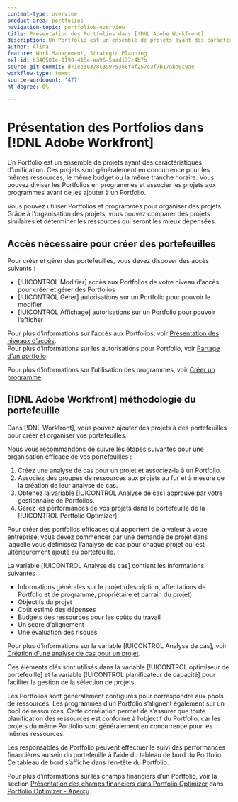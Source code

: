 ```yaml
---
content-type: overview
product-area: portfolios
navigation-topic: portfolios-overview
title: Présentation des Portfolios dans [!DNL Adobe Workfront]
description: Un Portfolio est un ensemble de projets ayant des caractéristiques d’unification. Ces projets sont généralement en concurrence pour les mêmes ressources, le même budget ou la même tranche horaire. Vous pouvez diviser les Portfolios en programmes et associer les projets aux programmes avant de les ajouter à un Portfolio.
author: Alina
feature: Work Management, Strategic Planning
exl-id: b340501e-1190-415e-aa96-5aad177c4b7b
source-git-commit: d71ee30378c39975366f4f257e3f7b17aba0c0ae
workflow-type: tm+mt
source-wordcount: '477'
ht-degree: 0%

---
```


# Présentation des Portfolios dans [!DNL Adobe Workfront]

<!-- Audited: 1/2024 -->

Un Portfolio est un ensemble de projets ayant des caractéristiques d’unification. Ces projets sont généralement en concurrence pour les mêmes ressources, le même budget ou la même tranche horaire. Vous pouvez diviser les Portfolios en programmes et associer les projets aux programmes avant de les ajouter à un Portfolio.

Vous pouvez utiliser Portfolios et programmes pour organiser des projets. Grâce à l’organisation des projets, vous pouvez comparer des projets similaires et déterminer les ressources qui seront les mieux dépensées.

## Accès nécessaire pour créer des portefeuilles

Pour créer et gérer des portefeuilles, vous devez disposer des accès suivants :

* [!UICONTROL Modifier] accès aux Portfolios de votre niveau d’accès pour créer et gérer des Portfolios
* [!UICONTROL Gérer] autorisations sur un Portfolio pour pouvoir le modifier
* [!UICONTROL Affichage] autorisations sur un Portfolio pour pouvoir l’afficher

Pour plus d’informations sur l’accès aux Portfolios, voir [Présentation des niveaux d’accès](../../../administration-and-setup/add-users/access-levels-and-object-permissions/access-levels-overview.md).\
Pour plus d’informations sur les autorisations pour Portfolio, voir [Partage d’un portfolio](../../../workfront-basics/grant-and-request-access-to-objects/share-a-portfolio..md).

Pour plus d’informations sur l’utilisation des programmes, voir [Créer un programme](../../../manage-work/portfolios/create-and-manage-programs/create-program.md).

## [!DNL Adobe Workfront] méthodologie du portefeuille

Dans [!DNL Workfront], vous pouvez ajouter des projets à des portefeuilles pour créer et organiser vos portefeuilles.

Nous vous recommandons de suivre les étapes suivantes pour une organisation efficace de vos portefeuilles :

1. Créez une analyse de cas pour un projet et associez-la à un Portfolio.
1. Associez des groupes de ressources aux projets au fur et à mesure de la création de leur analyse de cas.
1. Obtenez la variable [!UICONTROL Analyse de cas] approuvé par votre gestionnaire de Portfolios.
1. Gérez les performances de vos projets dans le portefeuille de la [!UICONTROL Portfolio Optimizer].

Pour créer des portfolios efficaces qui apportent de la valeur à votre entreprise, vous devez commencer par une demande de projet dans laquelle vous définissez l’analyse de cas pour chaque projet qui est ultérieurement ajouté au portefeuille.

La variable [!UICONTROL Analyse de cas] contient les informations suivantes :

* Informations générales sur le projet (description, affectations de Portfolio et de programme, propriétaire et parrain du projet)
* Objectifs du projet
* Coût estimé des dépenses
* Budgets des ressources pour les coûts du travail
* Un score d&#39;alignement
* Une évaluation des risques

Pour plus d’informations sur la variable [!UICONTROL Analyse de cas], voir [Création d’une analyse de cas pour un projet](../../../manage-work/projects/define-a-business-case/create-business-case.md).

Ces éléments clés sont utilisés dans la variable [!UICONTROL optimiseur de portefeuille] et la variable [!UICONTROL planificateur de capacité] pour faciliter la gestion de la sélection de projets.

Les Portfolios sont généralement configurés pour correspondre aux pools de ressources. Les programmes d’un Portfolio s’alignent également sur un pool de ressources. Cette corrélation permet de s’assurer que toute planification des ressources est conforme à l’objectif du Portfolio, car les projets du même Portfolio sont généralement en concurrence pour les mêmes ressources.

Les responsables de Portfolio peuvent effectuer le suivi des performances financières au sein du portefeuille à l’aide du tableau de bord du Portfolio. Ce tableau de bord s’affiche dans l’en-tête du Portfolio.

Pour plus d’informations sur les champs financiers d’un Portfolio, voir la section [Présentation des champs financiers dans Portfolio Optimizer](../../../manage-work/portfolios/portfolio-optimizer/portfolio-optimizer-overview.md#financial-fieds-subsection) dans [Portfolio Optimizer - Aperçu](../../../manage-work/portfolios/portfolio-optimizer/portfolio-optimizer-overview.md).
